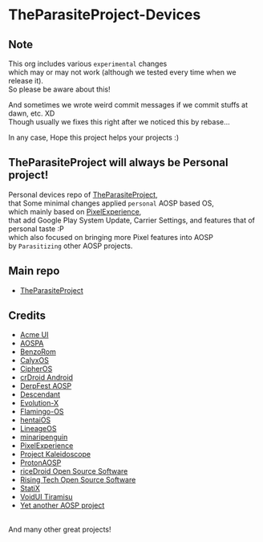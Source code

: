 # TheParasiteProject-Devices

## Note

This org includes various `experimental` changes<br/>
which may or may not work (although we tested every time when we release it).<br/>
So please be aware about this!

And sometimes we wrote weird commit messages if we commit stuffs at dawn, etc. XD<br/>
Though usually we fixes this right after we noticed this by rebase...

In any case, Hope this project helps your projects :)

## TheParasiteProject will always be Personal project!

Personal devices repo of [TheParasiteProject](https://github.com/TheParasiteProject), <br/>
that Some minimal changes applied `personal` AOSP based OS,<br/>
which mainly based on [PixelExperience](https://github.com/PixelExperience),</br>
that add Google Play System Update, Carrier Settings, and features that of personal taste :P<br/>
which also focused on bringing more Pixel features into AOSP<br/>
by `Parasitizing` other AOSP projects.

## Main repo

- [TheParasiteProject](https://github.com/TheParasiteProject)

## Credits

- [Acme UI](https://github.com/AcmeUI)
- [AOSPA](https://github.com/AOSPA)
- [BenzoRom](https://github.com/BenzoRom)
- [CalyxOS](https://github.com/CalyxOS)
- [CipherOS](https://github.com/CipherOS)
- [crDroid Android](https://github.com/crdroidandroid)
- [DerpFest AOSP](https://github.com/DerpFest-AOSP)
- [Descendant](https://github.com/Descendant-XI)
- [Evolution-X](https://github.com/Evolution-X)
- [Flamingo-OS](https://github.com/Flamingo-OS)
- [hentaiOS](https://github.com/hentaiOS)
- [LineageOS](https://github.com/LineageOS)
- [minaripenguin](https://github.com/minaripenguin)
- [PixelExperience](https://github.com/PixelExperience)
- [Project Kaleidoscope](https://github.com/Project-Kaleidoscope)
- [ProtonAOSP](https://github.com/protonAOSP)
- [riceDroid Open Source Software](https://github.com/ricedroidOSS)
- [Rising Tech Open Source Software](https://github.com/RisingTechOSS)
- [StatiX](https://github.com/StatiXOS)
- [VoidUI Tiramisu](https://github.com/VoidUI-Tiramisu)
- [Yet another AOSP project](https://github.com/yaap)

<br/>
And many other great projects!
